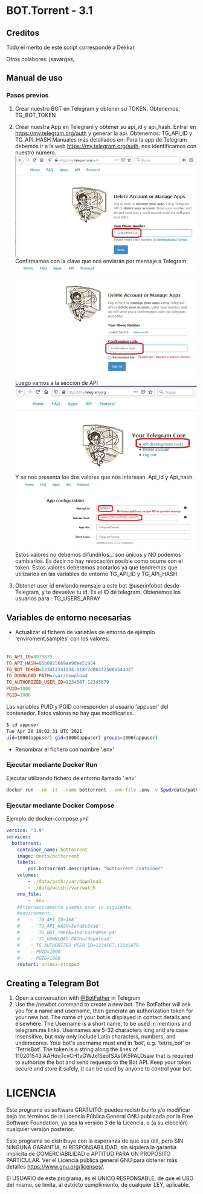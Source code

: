 # BOT.Torrent - 3.1

## Creditos

Todo el merito de este script corresponde a Dekkar.

Otros colabores: jsavargas,

## Manual de uso

### Pasos previos

1. Crear nuestro BOT en Telegram y obtener su TOKEN. Obtenemos: TG_BOT_TOKEN
2. Crear nuestra App en Telegram y obtener su api_id y api_hash. 
   Entrar en https://my.telegram.org/auth y generar la api. Obtenemos: TG_API_ID y TG_API_HASH
   Manuales más detallados en: 
   Para la app de Telegram debemos ir a la web https://my.telegram.org/auth, nos identificamos con nuestro número.
    ![](assets/c1.png)
    Confirmamos con la clave que nos enviarán por mensaje a Telegram
    ![](assets/c2.png)
    Luego vamos a la sección de API
    ![](assets/c3.png)
    Y se nos presenta los dos valores que nos interesan. Api_id y Api_hash.
    ![](assets/c4.png)
    Estos valores no debemos difundirlos... son únicos y NO podemos cambiarlos. Es decir no hay revocación posible como ocurre con el token.
    Estos valores deberemos anotarlos ya que tendremos que utilizarlos en las variables de entorno TG_API_ID y TG_API_HASH

3. Obtener user id enviando mensaje a este bot @userinfobot desde Telegram, y te devuelve tu id. 
    Es el ID de telegram. Obtenemos los usuarios para : TG_USERS_ARRAY

## Variables de entorno necesarias

- Actualizar el fichero de variables de entorno de ejemplo 'enviroment.samples' con los valores:

```ini

TG_API_ID=8979879
TG_API_HASH=05b8825669ae9dee51934
TG_BOT_TOKEN=123412341234:218f7e864f2500b544d2f
TG_DOWNLOAD_PATH=/var/download
TG_AUTHORIZED_USER_ID=1234567,12345679
PUID=1000
PGID=1000

```

Las variables PUID y PGID corresponden al usuario 'appuser' del contenedor. Estos valores no hay que modificarlos.

```bash
$ id appuser
Tue Apr 20 19:02:31 UTC 2021
uid=1000(appuser) gid=1000(appuser) groups=1000(appuser)
```

- Renombrar el fichero con nombre '.env'

### Ejecutar mediante Docker Run

Ejecutar utilizando fichero de entorno llamado '.env'

```bash
docker run --rm -it --name bottorrent --env-file .env -v $pwd/data/path:/var/download  -v $pwd/data/watch:/var/watch 0netx/bottorrent
```

### Ejecutar mediante Docker Compose

Ejemplo de docker-compose.yml

```yml
version: "3.9"
services:
  bottorrent:
    container_name: bottorrent
    image: 0netx/bottorrent
    labels:
        poc.bottorrent.description: "bottorrent container"
    volumes:
        - ./data/path:/var/download
        - ./data/watch:/var/watch        
    env_file:
        - .env
    #Alternativamente puedes usar lo siguiente:
    #environment:
    #    - 'TG_API_ID=168'
    #    - 'TG_API_HASH=3efd8c04ad'
    #    - 'TG_BOT_TOKEN=394:S4zPd09m-p4'
    #    - 'TG_DOWNLOAD_PATH=/download'
    #    - TG_AUTHORIZED_USER_ID=1234567,12345679
    #    - PUID=1000
    #    - PGID=1000
    restart: unless-stopped    
```

## Creating a Telegram Bot

1. Open a conversation with [@BotFather](https://telegram.me/botfather) in Telegram
2. Use the /newbot command to create a new bot. The BotFather will ask you for a name and username, then generate an authorization token for your new bot.
   The name of your bot is displayed in contact details and elsewhere.
   The Username is a short name, to be used in mentions and telegram.me links. Usernames are 5-32 characters long and are case insensitive, but may only include Latin characters, numbers, and underscores. Your bot's username must end in ‘bot’, e.g. ‘tetris_bot’ or ‘TetrisBot’.
   The token is a string along the lines of 110201543:AAHdqTcvCH1vGWJxfSeofSAs0K5PALDsaw that is required to authorize the bot and send requests to the Bot API. Keep your token secure and store it safely, it can be used by anyone to control your bot.

# LICENCIA

Este programa es software GRATUITO: puedes redistribuirlo y/o modificar bajo los términos de la Licencia Pública General GNU publicada por la Free Software Foundation, ya sea la versión 3 de la Licencia, o (a su elección) cualquier versión posterior.

Este programa se distribuye con la esperanza de que sea útil, pero SIN NINGUNA GARANTÍA, ni RESPONSABILIDAD; sin siquiera la garantía implícita de COMERCIABILIDAD o APTITUD PARA UN PROPÓSITO PARTICULAR. Ver el Licencia pública general GNU para obtener más detalles <https://www.gnu.org/licenses/>.

El USUARIO de este programa, es el UNICO RESPONSABLE, de que el USO del mismo, se limita, al estricto cumplimiento, de cualquier LEY, aplicable.